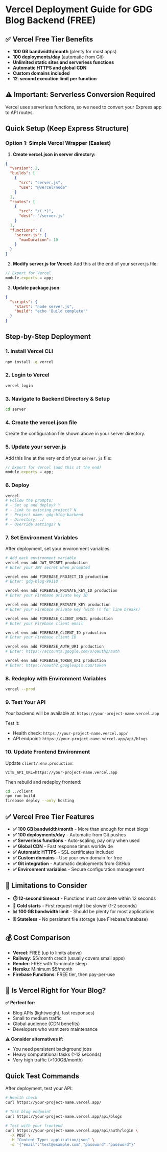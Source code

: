 # Vercel Deployment Guide for GDG Blog Backend (FREE)

## ✅ Vercel Free Tier Benefits
- **100 GB bandwidth/month** (plenty for most apps)
- **100 deployments/day** (automatic from Git)
- **Unlimited static sites and serverless functions**
- **Automatic HTTPS and global CDN**
- **Custom domains included**
- **12-second execution limit per function**

## ⚠️ Important: Serverless Conversion Required

Vercel uses serverless functions, so we need to convert your Express app to API routes.

## Quick Setup (Keep Express Structure)

### Option 1: Simple Vercel Wrapper (Easiest)

1. **Create vercel.json in server directory:**
```json
{
  "version": 2,
  "builds": [
    {
      "src": "server.js",
      "use": "@vercel/node"
    }
  ],
  "routes": [
    {
      "src": "/(.*)",
      "dest": "/server.js"
    }
  ],
  "functions": {
    "server.js": {
      "maxDuration": 10
    }
  }
}
```

2. **Modify server.js for Vercel:**
Add this at the end of your server.js file:
```javascript
// Export for Vercel
module.exports = app;
```

3. **Update package.json:**
```json
{
  "scripts": {
    "start": "node server.js",
    "build": "echo 'Build complete'"
  }
}
```

## Step-by-Step Deployment

### 1. Install Vercel CLI
```bash
npm install -g vercel
```

### 2. Login to Vercel
```bash
vercel login
```

### 3. Navigate to Backend Directory & Setup
```bash
cd server
```

### 4. Create the vercel.json file
Create the configuration file shown above in your server directory.

### 5. Update your server.js
Add this line at the very end of your `server.js` file:
```javascript
// Export for Vercel (add this at the end)
module.exports = app;
```

### 6. Deploy
```bash
vercel
# Follow the prompts:
# - Set up and deploy? Y
# - Link to existing project? N  
# - Project name: gdg-blog-backend
# - Directory: ./
# - Override settings? N
```

### 7. Set Environment Variables
After deployment, set your environment variables:
```bash
# Add each environment variable
vercel env add JWT_SECRET production
# Enter your JWT secret when prompted

vercel env add FIREBASE_PROJECT_ID production  
# Enter: gdg-blog-99118

vercel env add FIREBASE_PRIVATE_KEY_ID production
# Enter your Firebase private key ID

vercel env add FIREBASE_PRIVATE_KEY production
# Enter your Firebase private key (with \n for line breaks)

vercel env add FIREBASE_CLIENT_EMAIL production
# Enter your Firebase client email

vercel env add FIREBASE_CLIENT_ID production
# Enter your Firebase client ID

vercel env add FIREBASE_AUTH_URI production
# Enter: https://accounts.google.com/o/oauth2/auth

vercel env add FIREBASE_TOKEN_URI production  
# Enter: https://oauth2.googleapis.com/token
```

### 8. Redeploy with Environment Variables
```bash
vercel --prod
```

### 9. Test Your API
Your backend will be available at: `https://your-project-name.vercel.app`

Test it:
- Health check: `https://your-project-name.vercel.app/`
- API endpoint: `https://your-project-name.vercel.app/api/blogs`

### 10. Update Frontend Environment
Update `client/.env.production`:
```env
VITE_API_URL=https://your-project-name.vercel.app
```

Then rebuild and redeploy frontend:
```bash
cd ../client
npm run build
firebase deploy --only hosting
```

## ✅ Vercel Free Tier Features
- **✅ 100 GB bandwidth/month** - More than enough for most blogs
- **✅ 100 deployments/day** - Automatic from Git pushes
- **✅ Serverless functions** - Auto-scaling, pay only when used
- **✅ Global CDN** - Fast response times worldwide
- **✅ Automatic HTTPS** - SSL certificates included
- **✅ Custom domains** - Use your own domain for free
- **✅ Git integration** - Automatic deployments from GitHub
- **✅ Environment variables** - Secure configuration management

## 🚨 Limitations to Consider
- **⏱️ 12-second timeout** - Functions must complete within 12 seconds
- **🔄 Cold starts** - First request might be slower (1-2 seconds)
- **📊 100 GB bandwidth limit** - Should be plenty for most applications
- **🗄️ Stateless** - No persistent file storage (use Firebase/database)

## 💰 Cost Comparison
- **Vercel**: FREE (up to limits above)
- **Railway**: $5/month credit (usually covers small apps)
- **Render**: FREE with 15-minute sleep
- **Heroku**: Minimum $5/month
- **Firebase Functions**: FREE tier, then pay-per-use

## 🎯 Is Vercel Right for Your Blog?
**✅ Perfect for:**
- Blog APIs (lightweight, fast responses)
- Small to medium traffic
- Global audience (CDN benefits)
- Developers who want zero maintenance

**⚠️ Consider alternatives if:**
- You need persistent background jobs
- Heavy computational tasks (>12 seconds)
- Very high traffic (>100GB/month)

## Quick Test Commands
After deployment, test your API:
```bash
# Health check
curl https://your-project-name.vercel.app/

# Test blog endpoint  
curl https://your-project-name.vercel.app/api/blogs

# Test with your frontend
curl https://your-project-name.vercel.app/api/auth/login \
  -X POST \
  -H "Content-Type: application/json" \
  -d '{"email":"test@example.com","password":"password"}'
```